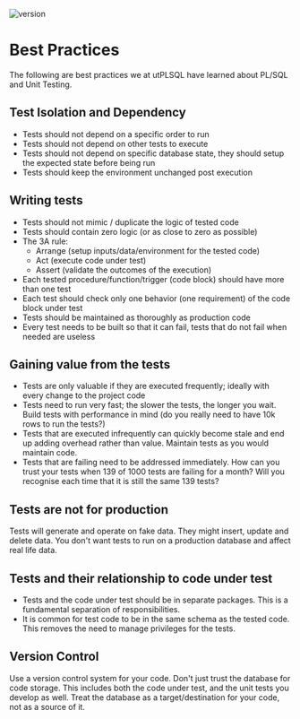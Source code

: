 ![version](https://img.shields.io/badge/version-v3.1.7.2886--develop-blue.svg)

# Best Practices

The following are best practices we at utPLSQL have learned about PL/SQL and Unit Testing. 

## Test Isolation and Dependency

 - Tests should not depend on a specific order to run 
 - Tests should not depend on other tests to execute
 - Tests should not depend on specific database state, they should setup the expected state before being run
 - Tests should keep the environment unchanged post execution


## Writing tests

 - Tests should not mimic / duplicate the logic of tested code
 - Tests should contain zero logic (or as close to zero as possible)
 - The 3A rule:
   - Arrange (setup inputs/data/environment for the tested code)
   - Act (execute code under test)
   - Assert (validate the outcomes of the execution)
 - Each tested procedure/function/trigger (code block) should have more than one test
 - Each test should check only one behavior (one requirement) of the code block under test
 - Tests should be maintained as thoroughly as production code
 - Every test needs to be built so that it can fail, tests that do not fail when needed are useless  
  
## Gaining value from the tests
 
 - Tests are only valuable if they are executed frequently; ideally with every change to the project code
 - Tests need to run very fast; the slower the tests, the longer you wait. Build tests with performance in mind (do you really need to have 10k rows to run the tests?)
 - Tests that are executed infrequently can quickly become stale and end up adding overhead rather than value. Maintain tests as you would maintain code.
 - Tests that are failing need to be addressed immediately. How can you trust your tests when 139 of 1000 tests are failing for a month? Will you recognise each time that it is still the same 139 tests?  

## Tests are not for production

 Tests will generate and operate on fake data. They might insert, update and delete data. You don't want tests to run on a production database and affect real life data.

## Tests and their relationship to code under test
 -  Tests and the code under test should be in separate packages. This is a fundamental separation of responsibilities.
 -  It is common for test code to be in the same schema as the tested code. This removes the need to manage privileges for the tests. 

## Version Control

Use a version control system for your code. 
Don't just trust the database for code storage.
This includes both the code under test, and the unit tests you develop as well.
Treat the database as a target/destination for your code, not as a source of it.
